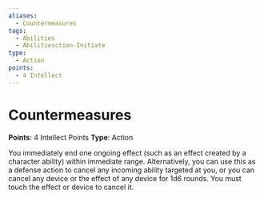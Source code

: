 ```yaml
---
aliases:
  - Countermeasures
tags:
  - Abilities
  - Abilitiesction-Initiate
type:
  - Action
points:
  - 4 Intellect
---
```


# Countermeasures

**Points**: 4 Intellect Points
**Type**: Action

You immediately end one ongoing effect (such as an effect created by a character ability) within immediate range. Alternatively, you can use this as a defense action to cancel any incoming ability targeted at you, or you can cancel any device or the effect of any device for 1d6 rounds. You must touch the effect or device to cancel it.
